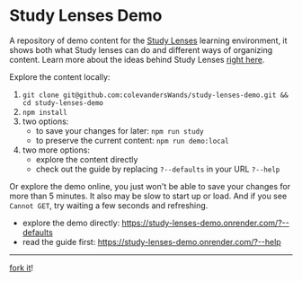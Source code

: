 # Study Lenses Demo

A repository of demo content for the [Study Lenses](https://github.com/colevandersWands/study-lenses) learning environment, it shows both what Study lenses can do and different ways of organizing content. Learn more about the ideas behind Study Lenses [right here](https://evancole.be/#/page/Study%20lenses).

Explore the content locally:

1. `git clone git@github.com:colevandersWands/study-lenses-demo.git && cd study-lenses-demo`
2. `npm install`
3. two options:
   - to save your changes for later: `npm run study`
   - to preserve the current content: `npm run demo:local`
4. two more options:
   - explore the content directly
   - check out the guide by replacing `?--defaults` in your URL `?--help`

Or explore the demo online, you just won't be able to save your changes for more than 5 minutes. It also may be slow to start up or load. And if you see `Cannot GET`, try waiting a few seconds and refreshing.

- explore the demo directly: https://study-lenses-demo.onrender.com/?--defaults
- read the guide first: https://study-lenses-demo.onrender.com/?--help

---

[fork it](https://github.com/colevandersWands/study-lenses-demo)!
